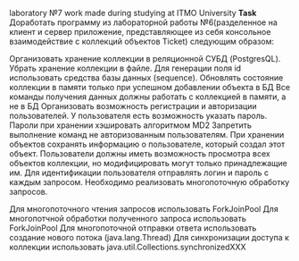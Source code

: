 laboratory №7 work made during studying at ITMO University
**Task**
Доработать программу из лабораторной работы №6(разделенное на клиент и сервер приложение, представляющее из себя консольное взаимодействие с коллекций объектов Ticket) следующим образом:

Организовать хранение коллекции в реляционной СУБД (PostgresQL). Убрать хранение коллекции в файле.
Для генерации поля id использовать средства базы данных (sequence).
Обновлять состояние коллекции в памяти только при успешном добавлении объекта в БД
Все команды получения данных должны работать с коллекцией в памяти, а не в БД
Организовать возможность регистрации и авторизации пользователей. У пользователя есть возможность указать пароль.
Пароли при хранении хэшировать алгоритмом MD2
Запретить выполнение команд не авторизованным пользователям.
При хранении объектов сохранять информацию о пользователе, который создал этот объект.
Пользователи должны иметь возможность просмотра всех объектов коллекции, но модифицировать могут только принадлежащие им.
Для идентификации пользователя отправлять логин и пароль с каждым запросом.
Необходимо реализовать многопоточную обработку запросов.

Для многопоточного чтения запросов использовать ForkJoinPool
Для многопотчной обработки полученного запроса использовать ForkJoinPool
Для многопоточной отправки ответа использовать создание нового потока (java.lang.Thread)
Для синхронизации доступа к коллекции использовать java.util.Collections.synchronizedXXX

